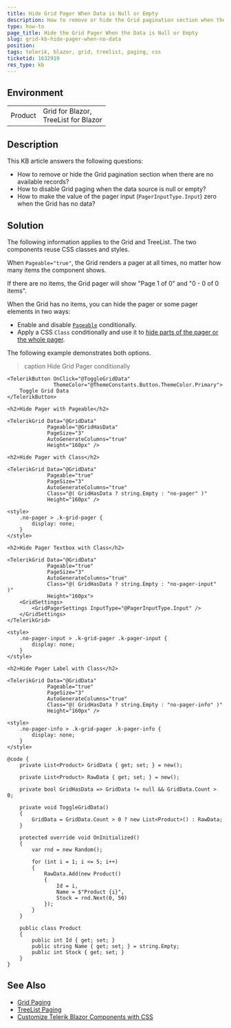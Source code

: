 ```yaml
---
title: Hide Grid Pager When Data is Null or Empty
description: How to remove or hide the Grid pagination section when there are no available records?
type: how-to
page_title: Hide the Grid Pager When the Data is Null or Empty
slug: grid-kb-hide-pager-when-no-data
position: 
tags: telerik, blazor, grid, treelist, paging, css
ticketid: 1632919
res_type: kb
---
```


## Environment

<table>
    <tbody>
        <tr>
            <td>Product</td>
            <td>Grid for Blazor, <br /> TreeList for Blazor</td>
        </tr>
    </tbody>
</table>


## Description

This KB article answers the following questions:

* How to remove or hide the Grid pagination section when there are no available records?
* How to disable Grid paging when the data source is null or empty?
* How to make the value of the pager input (`PagerInputType.Input`) zero when the Grid has no data?


## Solution

The following information applies to the Grid and TreeList. The two components reuse CSS classes and styles.

When `Pageable="true"`, the Grid renders a pager at all times, no matter how many items the component shows.

If there are no items, the Grid pager will show "Page 1 of 0" and "0 - 0 of 0 items".

When the Grid has no items, you can hide the pager or some pager elements in two ways:

* Enable and disable [`Pageable`](slug:components/grid/features/paging) conditionally.
* Apply a CSS `Class` conditionally and use it to [hide parts of the pager or the whole pager](slug:themes-override).

The following example demonstrates both options.

>caption Hide Grid Pager conditionally

````RAZOR
<TelerikButton OnClick="@ToggleGridData"
               ThemeColor="@ThemeConstants.Button.ThemeColor.Primary">
    Toggle Grid Data
</TelerikButton>

<h2>Hide Pager with Pageable</h2>

<TelerikGrid Data="@GridData"
             Pageable="@GridHasData"
             PageSize="3"
             AutoGenerateColumns="true"
             Height="160px" />

<h2>Hide Pager with Class</h2>

<TelerikGrid Data="@GridData"
             Pageable="true"
             PageSize="3"
             AutoGenerateColumns="true"
             Class="@( GridHasData ? string.Empty : "no-pager" )"
             Height="160px" />

<style>
    .no-pager > .k-grid-pager {
        display: none;
    }
</style>

<h2>Hide Pager Textbox with Class</h2>

<TelerikGrid Data="@GridData"
             Pageable="true"
             PageSize="3"
             AutoGenerateColumns="true"
             Class="@( GridHasData ? string.Empty : "no-pager-input" )"
             Height="160px">
    <GridSettings>
        <GridPagerSettings InputType="@PagerInputType.Input" />
    </GridSettings>
</TelerikGrid>

<style>
    .no-pager-input > .k-grid-pager .k-pager-input {
        display: none;
    }
</style>

<h2>Hide Pager Label with Class</h2>

<TelerikGrid Data="@GridData"
             Pageable="true"
             PageSize="3"
             AutoGenerateColumns="true"
             Class="@( GridHasData ? string.Empty : "no-pager-info" )"
             Height="160px" />

<style>
    .no-pager-info > .k-grid-pager .k-pager-info {
        display: none;
    }
</style>

@code {
    private List<Product> GridData { get; set; } = new();

    private List<Product> RawData { get; set; } = new();

    private bool GridHasData => GridData != null && GridData.Count > 0;

    private void ToggleGridData()
    {
        GridData = GridData.Count > 0 ? new List<Product>() : RawData;
    }

    protected override void OnInitialized()
    {
        var rnd = new Random();

        for (int i = 1; i <= 5; i++)
        {
            RawData.Add(new Product()
            {
                Id = i,
                Name = $"Product {i}",
                Stock = rnd.Next(0, 50)
            });
        }
    }

    public class Product
    {
        public int Id { get; set; }
        public string Name { get; set; } = string.Empty;
        public int Stock { get; set; }
    }
}
````


## See Also

* [Grid Paging](slug:components/grid/features/paging)
* [TreeList Paging](slug:treelist-paging)
* [Customize Telerik Blazor Components with CSS](slug:themes-override)
